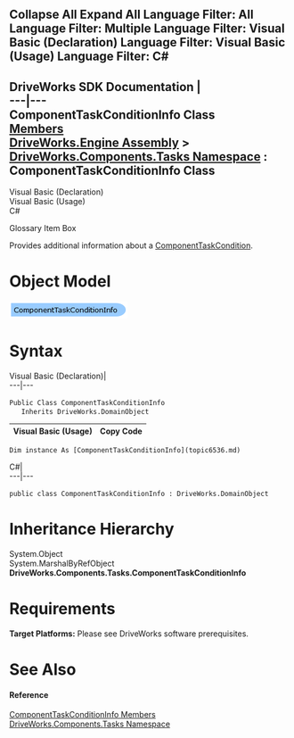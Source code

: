 Collapse All Expand All Language Filter: All  Language Filter: Multiple  Language Filter: Visual Basic (Declaration) Language Filter: Visual Basic (Usage) Language Filter: C#  
---  
DriveWorks SDK Documentation  |   
---|---  
ComponentTaskConditionInfo Class   
[Members](topic6537.md)   
[DriveWorks.Engine Assembly](topic2156.md) > [DriveWorks.Components.Tasks Namespace](topic6391.md) : ComponentTaskConditionInfo Class  
---  
  
Visual Basic (Declaration)    
Visual Basic (Usage)    
C# 

Glossary Item Box

Provides additional information about a [ComponentTaskCondition](topic6493.md). 

# Object Model

![](dotnetdiagramimages/image340.png)

# Syntax

Visual Basic (Declaration)|   
---|---  
      
    
    Public Class ComponentTaskConditionInfo 
       Inherits DriveWorks.DomainObject  
  
Visual Basic (Usage)| Copy Code  
---|---  
      
    
    Dim instance As [ComponentTaskConditionInfo](topic6536.md)  
  
C#|   
---|---  
      
    
    public class ComponentTaskConditionInfo : DriveWorks.DomainObject   
  
# Inheritance Hierarchy

System.Object  
System.MarshalByRefObject  
**DriveWorks.Components.Tasks.ComponentTaskConditionInfo**  


# Requirements

**Target Platforms:** Please see DriveWorks software prerequisites.

# See Also

#### Reference

[ComponentTaskConditionInfo Members](topic6537.md)   
[DriveWorks.Components.Tasks Namespace](topic6391.md)


